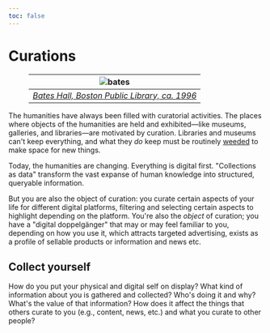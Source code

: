 ```yaml
---
toc: false
---
```


<script type="module" src="../../../script.js"></script>

# Curations

<figure>

| ![bates](https://iiif.digitalcommonwealth.org/iiif/2/commonwealth:8623mm05h/149,1072,5548,2277/1200,/0/default.jpg) |
| :----------------------------------------------------------------------------------------------------------------: |
| *[Bates Hall, Boston Public Library, ca. 1996](https://www.digitalcommonwealth.org/search/commonwealth:w6636v74b)* |

</figure>

The humanities have always been filled with curatorial activities. The places where objects of the humanities are held and exhibited—like museums, galleries, and libraries—are motivated by curation. Libraries and museums can't keep everything, and what they *do* keep must be routinely [weeded](https://en.wikipedia.org/wiki/Weeding_(library)) to make space for new things.

Today, the humanities are changing. Everything is digital first. "Collections as data" transform the vast expanse of human knowledge into structured, queryable information.

But you are also the object of curation: you curate certain aspects of your life for different digital platforms, filtering and selecting certain aspects to highlight depending on the platform. You're also the *object* of curation; you have a "digital doppelgänger" that may or may feel familiar to you, depending on how you use it, which attracts targeted advertising, exists as a profile of sellable products or information and news etc.

## Collect yourself

How do you put your physical and digital self on display? What kind of information about you is gathered and collected? Who's doing it and why? What's the value of that information? How does it affect the things that others curate to you (e.g., content, news, etc.) and what you curate to other people?


